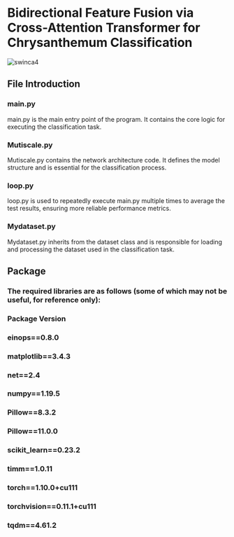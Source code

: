 # Bidirectional Feature Fusion via Cross-Attention Transformer for Chrysanthemum Classification
![swinca4](https://github.com/user-attachments/assets/84281dbf-6471-48fc-bb2b-9c7b66c376a1)
## File Introduction
### main.py
main.py is the main entry point of the program. It contains the core logic for executing the classification task.
### Mutiscale.py
Mutiscale.py contains the network architecture code. It defines the model structure and is essential for the classification process.
### loop.py
loop.py is used to repeatedly execute main.py multiple times to average the test results, ensuring more reliable performance metrics.
### Mydataset.py
Mydataset.py inherits from the dataset class and is responsible for loading and processing the dataset used in the classification task.
## Package
### The required libraries are as follows (some of which may not be useful, for reference only):
### Package   Version
### einops==0.8.0
### matplotlib==3.4.3
### net==2.4
### numpy==1.19.5
### Pillow==8.3.2
### Pillow==11.0.0
### scikit_learn==0.23.2
### timm==1.0.11
### torch==1.10.0+cu111
### torchvision==0.11.1+cu111
### tqdm==4.61.2
